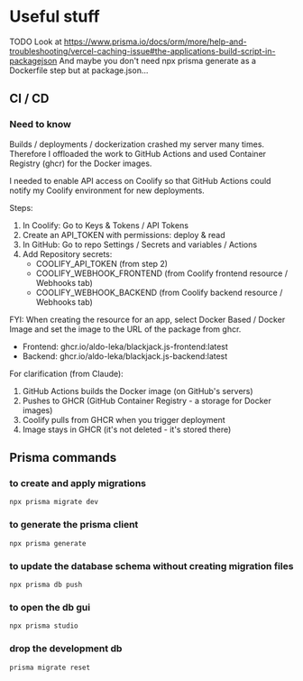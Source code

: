 # Useful stuff

TODO Look at https://www.prisma.io/docs/orm/more/help-and-troubleshooting/vercel-caching-issue#the-applications-build-script-in-packagejson
And maybe you don't need npx prisma generate as a Dockerfile step
but at package.json...

## CI / CD
### Need to know
Builds / deployments / dockerization crashed my server many times.
Therefore I offloaded the work to GitHub Actions and used Container Registry (ghcr) for the Docker images.

I needed to enable API access on Coolify so that GitHub Actions
could notify my Coolify environment for new deployments.

Steps:
1. In Coolify: Go to Keys & Tokens / API Tokens
2. Create an API_TOKEN with permissions: deploy & read
3. In GitHub: Go to repo Settings / Secrets and variables / Actions
4. Add Repository secrets:
   - COOLIFY_API_TOKEN (from step 2)
   - COOLIFY_WEBHOOK_FRONTEND (from Coolify frontend resource / Webhooks tab)
   - COOLIFY_WEBHOOK_BACKEND (from Coolify backend resource / Webhooks tab)

FYI: When creating the resource for an app, select Docker Based /
Docker Image and set the image to the URL of the package from ghcr.
- Frontend: ghcr.io/aldo-leka/blackjack.js-frontend:latest
- Backend: ghcr.io/aldo-leka/blackjack.js-backend:latest

For clarification (from Claude):
1. GitHub Actions builds the Docker image (on GitHub's servers)
2. Pushes to GHCR (GitHub Container Registry - a storage for Docker images)
3. Coolify pulls from GHCR when you trigger deployment
4. Image stays in GHCR (it's not deleted - it's stored there)

## Prisma commands
### to create and apply migrations
```npx prisma migrate dev```

### to generate the prisma client
```npx prisma generate```

### to update the database schema without creating migration files
```npx prisma db push```

### to open the db gui
```npx prisma studio```

### drop the development db
```prisma migrate reset```